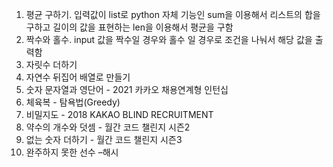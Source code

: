 1. 평균 구하기. 
    입력값이 list로 python 자체 기능인 sum을 이용해서 리스트의 합을 구하고 길이의 값을 표현하는 len을 이용해서 평균을 구함
2. 짝수와 홀수. 
    input 값을 짝수일 경우와 홀수 일 경우로 조건을 나눠서 해당 값을 출력함
3. 자릿수 더하기
4. 자연수 뒤집어 배열로 만들기
5. 숫자 문자열과 영단어 - 2021 카카오 채용연계형 인턴십
6. 체육복 - 탐욕법(Greedy)
7. 비밀지도 - 2018 KAKAO BLIND RECRUITMENT
8. 약수의 개수와 덧셈 - 월간 코드 챌린지 시즌2
9. 없는 숫자 더하기 - 월간 코드 챌린지 시즌3
10. 완주하지 못한 선수 –해시
